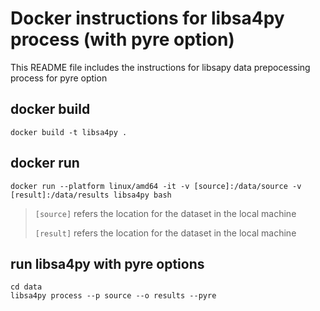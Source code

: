 # Docker instructions for libsa4py process (with pyre option)


This README file includes the instructions for libsapy data prepocessing process for pyre option

[//]: # (> [name= Lang Feng])

[//]: # (> [time=Wed, Nov 16, 2022 9:51 AM])


## docker build
```
docker build -t libsa4py .
```

## docker run
```
docker run --platform linux/amd64 -it -v [source]:/data/source -v [result]:/data/results libsa4py bash 
```
> `[source]` refers the location for the dataset in the local machine
> 
> `[result]` refers the location for the dataset in the local machine

[//]: # ()
[//]: # (### cd to data folder and start pyre && watchman)

[//]: # (```)

[//]: # (cd data && ls)

[//]: # (```)

[//]: # (the output should be `results  source`)

[//]: # (#### pyre init )

[//]: # (```)

[//]: # (pyre init)

[//]: # (```)

[//]: # (**--interations:**)

[//]: # (##### Also initialize watchman in the current directory? [Y/n] `Y`)

[//]: # (##### Unable to locate typeshed, please enter its root:  `/pyre-check/stubs/typeshed/typeshed-master`)

[//]: # (##### Which directory&#40;ies&#41; should pyre analyze? &#40;Default: `.`&#41;:  `.`)

[//]: # ()
[//]: # (#### start pyre)

[//]: # (```)

[//]: # (pyre)

[//]: # (```)



<!-- docker run --platform linux/amd64 -it -v /Users/fenglang/Desktop/libsa4py/dataset:/data/source -v /Users/fenglang/Desktop/libsa4py/processedprojects:/data/results libsa4py bash  -->

[//]: # (### make changes to the libsapy `pipiline` as well as `pyre utils`)

[//]: # (```)

[//]: # (cd /libsa4py/libsa4py)

[//]: # (```)

[//]: # (#### modify `cst_pipeline`)

[//]: # ()
[//]: # ()
[//]: # (#### modify `pyre.py`)


## run libsa4py with pyre options
```
cd data
libsa4py process --p source --o results --pyre
```
